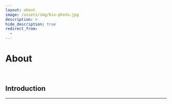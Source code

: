 ```yaml
---
layout: about
image: /assets/img/bio-photo.jpg
description: >
hide_description: true
redirect_from:
  -
---
```


# About

<!--author-->

<br>

## Introduction
---
